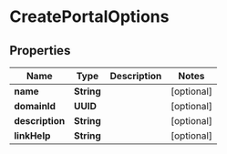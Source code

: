 

# CreatePortalOptions


## Properties

| Name | Type | Description | Notes |
|------------ | ------------- | ------------- | -------------|
|**name** | **String** |  |  [optional] |
|**domainId** | **UUID** |  |  [optional] |
|**description** | **String** |  |  [optional] |
|**linkHelp** | **String** |  |  [optional] |



